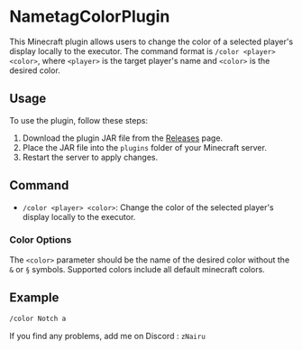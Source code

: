 # NametagColorPlugin

This Minecraft plugin allows users to change the color of a selected player's display locally to the executor. The command format is `/color <player> <color>`, where `<player>` is the target player's name and `<color>` is the desired color.

## Usage

To use the plugin, follow these steps:

1. Download the plugin JAR file from the [Releases](https://github.com/zNairu/nametagcolorplugin/releases) page.
2. Place the JAR file into the `plugins` folder of your Minecraft server.
3. Restart the server to apply changes.

## Command

- `/color <player> <color>`: Change the color of the selected player's display locally to the executor.

### Color Options

The `<color>` parameter should be the name of the desired color without the `&` or `§` symbols. Supported colors include all default minecraft colors.

## Example

```bash
/color Notch a
```

If you find any problems, add  me on Discord : `zNairu`
